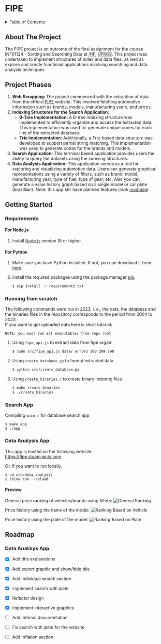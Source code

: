 # FIPE
<details>
  <summary>Table of Contents</summary>
  <ol>
    <li><a href="#about-the-project">About The Project</a></li>
    <li><a href="#project-phases">Project Phases</a></li>
    <li>
      <a href="#getting-started">Getting Started</a>
      <ul>
        <li><a href="#requirements">Requirements</a></li>
        <li><a href="#running-from-scratch">Running from scratch</a></li>
        <li><a href="#search-app">Search App</a></li>
        <li><a href="#data-analysis-app">Data Analysis App</a></li>        
      </ul>
    </li>
    <li><a href="#roadmap">Roadmap</a></li>
  </ol>
</details>

<!-- ABOUT THE PROJECT -->
<a name="about-the-project"></a>
## About The Project
The FIPE project is an outcome of the final assignment for the course INF01124 - Sorting and Searching Data at [INF](https://www.inf.ufrgs.br/site/en), [UFRGS](http://www.ufrgs.br/ufrgs/inicial). This project was undertaken to implement structures of index and data files, as well as explore and create functional applications involving searching and data analysis techniques.

<!-- PROJECT PHASES -->
<a name="#project-phases"></a>
## Project Phases
<ol>
	<li><b>Web Scrapping: </b>The project commenced with the extraction of data from the official <a href=https://fipe.org.br>FIPE</a> website. This involved fetching automotive information such as brands, models, manufacturing years, and prices.</li>
	<li><b>Indexing Structures for the Search Application: </b>
		<ul>
			<li><b>B-Tree Implementation: </b> A B-tree indexing structure was implemented to efficiently organize and access the extracted data. This implementation was used for generate unique codes for each line of the extracted database.</li>
			<li><b>Trie Implementation: </b> Additionally, a Trie-based data structure was developed to support partial string matching. This implementation was used to generate codes for the brands and models.</li>
		</ul>
	</li>
    <li><b>Search Application: </b> This terminal based application provides users the ability to query the datasets using the indexing structures.</li>
    <li><b>Data Analysis Application: </b> This application serves as a tool for exploring and visualizing automotive data. Users can generate graphical representations using a variety of filters, such as brand, model, manufacturing year, type of fuel, type of gear, etc.  Also you can generate a value history graph based on a single model or car plate (brazillian). 
    Note: this app still have planned features (look <a href="#roadmap">roadmap</a>).</li>
</ol>

<!-- GETTING STARTED -->
<a name="#getting-started"></a>
## Getting Started

<!-- REQUIREMENTS -->
<a name="#requirements"></a>
### Requirements
#### For Node.js
1. Install [Node.js](https://nodejs.org/) version 18 or higher.

#### For Python
1. Make sure you have Python installed. If not, you can download it from [here](https://www.python.org/downloads/).
2. Install the required packages using the package manager [pip](https://pip.pypa.io/en/stable/).

   ```bash
   $ pip install -r requirements.txt
   
<!-- RUNNING FROM SCRATCH -->
<a name="#running-from-scratch"></a>
### Running from scratch
The following commands were run in 2023, i. e., the data, the database and the binaries files in the repository corresponds to the period from 2004 to 2023.  
If you want to get uploaded data here is short tutorial: 


`NOTE: you must run all executables from repo root`

1) Using `fipe_api.js` to extract data from fipe.org.br
    ```bash
    $ node src/fipe_api.js data/ errors 300 299 298

2) Using `create_database.py` to format extracted data
    ```bash
    $ python src/create_database.py

3) Using `create_binaries.c` to create binary indexing files
    ```bash
    $ make create_binaries  
    $ ./create_binaries
    
<!-- SEARCH APP -->
<a name="#search-app"></a>
### Search App

Compiling `main.c` for database search app

    $ make app
    $ ./app

<!-- DATA ANALYSIS -->
<a name="#data-analysis-app"></a>
### Data Analysis App
This app is hosted on the following website:  
https://fipe.stuaninauts.com


Or, if you want to run locally,

    $ cd src/data_analysis
    $ shiny run --reload

#### Preview
General price ranking of vehicles/brands using filters:
![General Ranking](examples/ranking-geral.png)

Price history using the name of the model:
![Ranking Based on Vehicle](examples/por-veiculo.png)

Price history using the plate of the model:
![Ranking Based on Plate](examples/por-placa.png)

<!-- ROADMAP -->
<a name="roadmap"></a>
## Roadmap
### Data Analisys App
- [x] Add title explanations
- [x] Add export graphic and show/hide title
- [x] Add individual search section
- [x] Implement search with plate
- [x] Refactor design
- [x] Implement interactive graphics
- [ ] Add internal documentation
- [ ] Fix search with plate for the website
- [ ] Add inflation section

